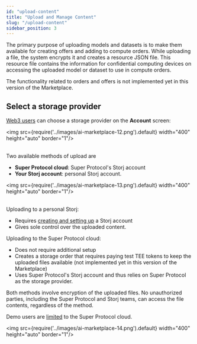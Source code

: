 ```yaml
---
id: "upload-content"
title: "Upload and Manage Content"
slug: "/upload-content"
sidebar_position: 3
---
```


The primary purpose of uploading models and datasets is to make them available for creating offers and adding to compute orders. While uploading a file, the system encrypts it and creates a resource JSON file. This resource file contains the information for confidential computing devices on accessing the uploaded model or dataset to use in compute orders.

The functionality related to orders and offers is not implemented yet in this version of the Marketplace.

## Select a storage provider

[Web3 users](/ai-marketplace/enter-marketplace) can choose a storage provider on the **Account** screen:

<img src={require('../images/ai-marketplace-12.png').default} width="400" height="auto" border="1"/>
<br/>
<br/>

Two available methods of upload are

- **Super Protocol cloud**: Super Protocol's Storj account
- **Your Storj account**: personal Storj account.

<img src={require('../images/ai-marketplace-13.png').default} width="400" height="auto" border="1"/>
<br/>
<br/>

Uploading to a personal Storj:

- Requires [creating and setting up](/ai-marketplace/enter-marketplace/web3-access#step-4-set-up-personal-storage) a Storj account
- Gives sole control over the uploaded content.

Uploading to the Super Protocol cloud:

- Does not require additional setup
- Creates a storage order that requires paying test TEE tokens to keep the uploaded files available (not implemented yet in this version of the Marketplace)
- Uses Super Protocol's Storj account and thus relies on Super Protocol as the storage provider.

Both methods involve encryption of the uploaded files. No unauthorized parties, including the Super Protocol and Storj teams, can access the file contents, regardless of the method.

Demo users are [limited](/ai-marketplace/enter-marketplace/demo) to the Super Protocol cloud.

<img src={require('../images/ai-marketplace-14.png').default} width="400" height="auto" border="1"/>
<br/>